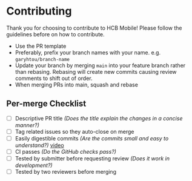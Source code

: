 # Contributing
Thank you for choosing to contribute to HCB Mobile! Please follow the guidelines before on how to contribute.

- Use the PR template
- Preferably, prefix your branch names with your name. e.g. `garyhtou/branch-name`
- Update your branch by merging `main` into your feature branch rather than rebasing. Rebasing will create new commits causing review comments to shift out of order.
- When merging PRs into main, squash and rebase


## Per-merge Checklist

- [ ] Descriptive PR title _(Does the title explain the changes in a concise manner?)_
- [ ] Tag related issues so they auto-close on merge
- [ ] Easily digestible commits _(Are the commits small and easy to understand?)_ [video](https://gist.github.com/garyhtou/97534180b0753aa607c35b6fdda9d2e0)
- [ ] CI passes _(Do the GitHub checks pass?)_
- [ ] Tested by submitter before requesting review _(Does it work in development?)_
- [ ] Tested by two reviewers before merging
